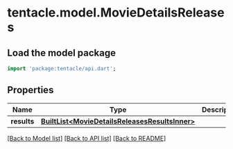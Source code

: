 # tentacle.model.MovieDetailsReleases

## Load the model package
```dart
import 'package:tentacle/api.dart';
```

## Properties
Name | Type | Description | Notes
------------ | ------------- | ------------- | -------------
**results** | [**BuiltList&lt;MovieDetailsReleasesResultsInner&gt;**](MovieDetailsReleasesResultsInner.md) |  | [optional] 

[[Back to Model list]](../README.md#documentation-for-models) [[Back to API list]](../README.md#documentation-for-api-endpoints) [[Back to README]](../README.md)



